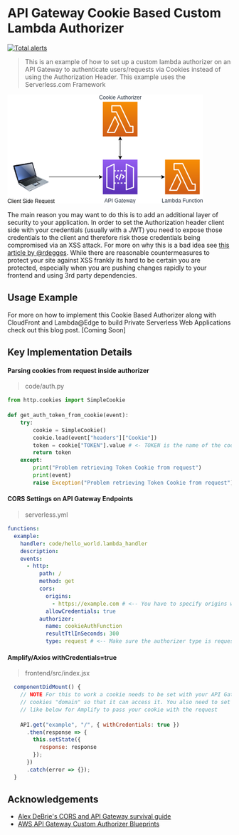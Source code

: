 # API Gateway Cookie Based Custom Lambda Authorizer
[![Total alerts](https://img.shields.io/lgtm/alerts/g/aaronosb/cookie-authorizer-example.svg?logo=lgtm&logoWidth=18)](https://lgtm.com/projects/g/aaronosb/cookie-authorizer-example/alerts/)

> This is an example of how to set up a custom lambda authorizer on an API Gateway to authenticate users/requests via Cookies instead of using the Authorization Header. This example uses the Serverless.com Framework

![Architecture](diagrams/Architecture.png)

The main reason you may want to do this is to add an additional layer of security to your application. In order to set the Authorization header client side with your credentials (usually with a JWT) you need to expose those credentials to the client and therefore risk those credentials being compromised via an XSS attack. For more on why this is a bad idea see [this article by @rdegges](https://dev.to/rdegges/please-stop-using-local-storage-1i04). While there are reasonable countermeasures to protect your site against XSS frankly its hard to be certain you are protected, especially when you are pushing changes rapidly to your frontend and using 3rd party dependencies.

## Usage Example

For more on how to implement this Cookie Based Authorizer along with CloudFront and Lambda@Edge to build Private Serverless Web Applications check out this blog post. [Coming Soon]

## Key Implementation Details

#### Parsing cookies from request inside authorizer

> code/auth.py

```python
from http.cookies import SimpleCookie

def get_auth_token_from_cookie(event):
    try:
        cookie = SimpleCookie()
        cookie.load(event["headers"]["Cookie"])
        token = cookie["TOKEN"].value # <- TOKEN is the name of the cookie
        return token
    except:
        print("Problem retrieving Token Cookie from request")
        print(event)
        raise Exception("Problem retrieving Token Cookie from request")
```

#### CORS Settings on API Gateway Endpoints

> serverless.yml

```yaml
functions:
  example:
    handler: code/hello_world.lambda_handler
    description:
    events:
      - http:
          path: /
          method: get
          cors:
            origins:
              - https://example.com # <-- You have to specify origins wildcards will result in CORS Errors
            allowCredentials: true
          authorizer:
            name: cookieAuthFunction
            resultTtlInSeconds: 300
            type: request # <-- Make sure the authorizer type is request
```

#### Amplify/Axios withCredentials=true

> frontend/src/index.jsx

```javascript
  componentDidMount() {
    // NOTE For this to work a cookie needs to be set with your API Gateway URL included in the
    // cookies "domain" so that it can access it. You also need to set withCredentials: true
    // like below for Amplify to pass your cookie with the request

    API.get("example", "/", { withCredentials: true })
      .then(response => {
        this.setState({
          response: response
        });
      })
      .catch(error => {});
  }
```

## Acknowledgements

- [Alex DeBrie's CORS and API Gateway survival guide](https://serverless.com/blog/cors-api-gateway-survival-guide/)
- [AWS API Gateway Custom Authorizer Blueprints](https://github.com/awslabs/aws-apigateway-lambda-authorizer-blueprints)

